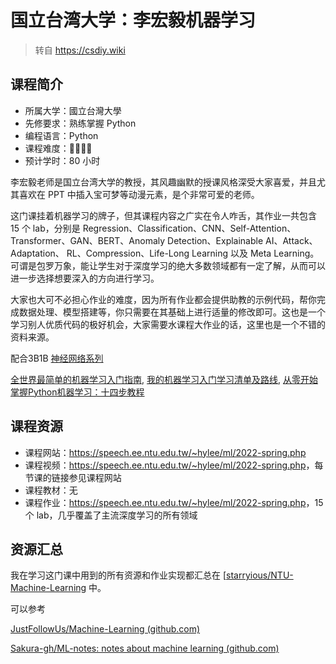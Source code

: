# 国立台湾大学：李宏毅机器学习

> 转自 https://csdiy.wiki

## 课程简介

- 所属大学：國立台灣大學
- 先修要求：熟练掌握 Python
- 编程语言：Python
- 课程难度：🌟🌟🌟🌟
- 预计学时：80 小时

李宏毅老师是国立台湾大学的教授，其风趣幽默的授课风格深受大家喜爱，并且尤其喜欢在 PPT 中插入宝可梦等动漫元素，是个非常可爱的老师。

这门课挂着机器学习的牌子，但其课程内容之广实在令人咋舌，其作业一共包含 15 个 lab，分别是 Regression、Classification、CNN、Self-Attention、Transformer、GAN、BERT、Anomaly Detection、Explainable AI、Attack、Adaptation、
RL、Compression、Life-Long Learning 以及 Meta Learning。可谓是包罗万象，能让学生对于深度学习的绝大多数领域都有一定了解，从而可以进一步选择想要深入的方向进行学习。

大家也大可不必担心作业的难度，因为所有作业都会提供助教的示例代码，帮你完成数据处理、模型搭建等，你只需要在其基础上进行适量的修改即可。这也是一个学习别人优质代码的极好机会，大家需要水课程大作业的话，这里也是一个不错的资料来源。

配合3B1B [神经网络系列](https://www.3blue1brown.com/topics/neural-networks)

[全世界最简单的机器学习入门指南](https://zhuanlan.zhihu.com/p/24339995), [我的机器学习入门学习清单及路线](https://zhuanlan.zhihu.com/p/27018536), [从零开始掌握Python机器学习：十四步教程](https://zhuanlan.zhihu.com/p/25761248)



## 课程资源

- 课程网站：<https://speech.ee.ntu.edu.tw/~hylee/ml/2022-spring.php>
- 课程视频：<https://speech.ee.ntu.edu.tw/~hylee/ml/2022-spring.php>，每节课的链接参见课程网站
- 课程教材：无
- 课程作业：<https://speech.ee.ntu.edu.tw/~hylee/ml/2022-spring.php>，15 个 lab，几乎覆盖了主流深度学习的所有领域

## 资源汇总

我在学习这门课中用到的所有资源和作业实现都汇总在 [[starryious/NTU-Machine-Learning](https://github.com/starryious/NTU-Machine-Learning) 中。

可以参考

[JustFollowUs/Machine-Learning (github.com)](https://github.com/JustFollowUs/Machine-Learning)

[Sakura-gh/ML-notes: notes about machine learning (github.com)](https://github.com/Sakura-gh/ML-notes)